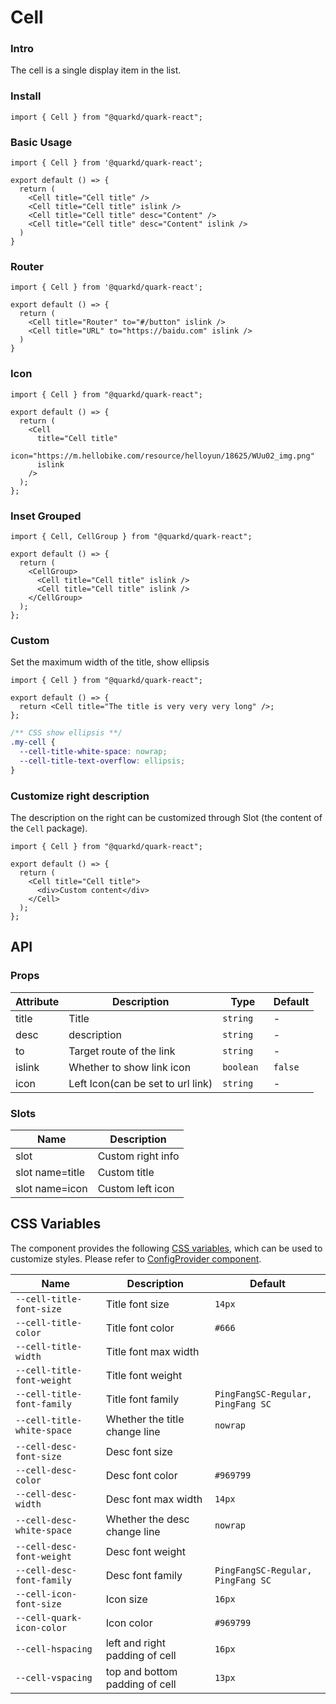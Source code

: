 # Cell

### Intro

The cell is a single display item in the list.

### Install

```tsx
import { Cell } from "@quarkd/quark-react";
```

### Basic Usage

```tsx
import { Cell } from '@quarkd/quark-react';

export default () => {
  return (
    <Cell title="Cell title" />
    <Cell title="Cell title" islink />
    <Cell title="Cell title" desc="Content" />
    <Cell title="Cell title" desc="Content" islink />
  )
}
```

### Router

```tsx
import { Cell } from '@quarkd/quark-react';

export default () => {
  return (
    <Cell title="Router" to="#/button" islink />
    <Cell title="URL" to="https://baidu.com" islink />
  )
}
```

### Icon

```tsx
import { Cell } from "@quarkd/quark-react";

export default () => {
  return (
    <Cell
      title="Cell title"
      icon="https://m.hellobike.com/resource/helloyun/18625/WUu02_img.png"
      islink
    />
  );
};
```

### Inset Grouped

```tsx
import { Cell, CellGroup } from "@quarkd/quark-react";

export default () => {
  return (
    <CellGroup>
      <Cell title="Cell title" islink />
      <Cell title="Cell title" islink />
    </CellGroup>
  );
};
```

### Custom

Set the maximum width of the title, show ellipsis

```tsx
import { Cell } from "@quarkd/quark-react";

export default () => {
  return <Cell title="The title is very very very long" />;
};
```

```css
/** CSS show ellipsis **/
.my-cell {
  --cell-title-white-space: nowrap;
  --cell-title-text-overflow: ellipsis;
}
```

### Customize right description

The description on the right can be customized through Slot (the content of the `Cell` package).

```tsx
import { Cell } from "@quarkd/quark-react";

export default () => {
  return (
    <Cell title="Cell title">
      <div>Custom content</div>
    </Cell>
  );
};
```

## API

### Props

| Attribute | Description                       | Type       | Default |
| --------- | --------------------------------- | ---------- | ------- |
| title     | Title                             | `string`   | -       |
| desc      | description                       | `string`   | -       |
| to        | Target route of the link          | `string`   | -       |
| islink    | Whether to show link icon         | `boolean ` | `false` |
| icon      | Left Icon(can be set to url link) | `string `  | -       |

### Slots

| Name            | Description       |
| --------------- | ----------------- |
| slot            | Custom right info |
| slot name=title | Custom title      |
| slot name=icon  | Custom left icon  |

## CSS Variables

The component provides the following [CSS variables](https://developer.mozilla.org/zh-CN/docs/Web/CSS/Using_CSS_custom_properties), which can be used to customize styles. Please refer to [ConfigProvider component](#/zh-CN/guide/theme).

| Name                       | Description                    | Default                           |
| -------------------------- | ------------------------------ | --------------------------------- |
| `--cell-title-font-size`   | Title font size                | `14px`                            |
| `--cell-title-color`       | Title font color               | `#666`                            |
| `--cell-title-width`       | Title font max width           |
| `--cell-title-font-weight` | Title font weight              |
| `--cell-title-font-family` | Title font family              | `PingFangSC-Regular, PingFang SC` |
| `--cell-title-white-space` | Whether the title change line  | `nowrap`                          |
| `--cell-desc-font-size`    | Desc font size                 |
| `--cell-desc-color`        | Desc font color                | `#969799`                         |
| `--cell-desc-width`        | Desc font max width            | `14px`                            |
| `--cell-desc-white-space`  | Whether the desc change line   | `nowrap`                          |
| `--cell-desc-font-weight`  | Desc font weight               |
| `--cell-desc-font-family`  | Desc font family               | `PingFangSC-Regular, PingFang SC` |
| `--cell-icon-font-size`    | Icon size                      | `16px`                            |
| `--cell-quark-icon-color`  | Icon color                     | `#969799`                         |
| `--cell-hspacing`          | left and right padding of cell | `16px`                            |
| `--cell-vspacing`          | top and bottom padding of cell | `13px`                            |
